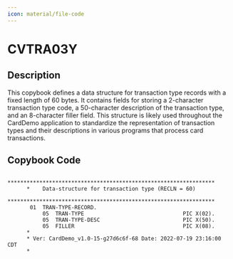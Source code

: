 ```yaml
---
icon: material/file-code
---
```

# CVTRA03Y

## Description
This copybook defines a data structure for transaction type records with a fixed length of 60 bytes. It contains fields for storing a 2-character transaction type code, a 50-character description of the transaction type, and an 8-character filler field. This structure is likely used throughout the CardDemo application to standardize the representation of transaction types and their descriptions in various programs that process card transactions.

## Copybook Code
```cobol
      *****************************************************************         
      *    Data-structure for transaction type (RECLN = 60)                     
      *****************************************************************         
       01  TRAN-TYPE-RECORD.                                                    
           05  TRAN-TYPE                               PIC X(02).               
           05  TRAN-TYPE-DESC                          PIC X(50).               
           05  FILLER                                  PIC X(08).               
      *
      * Ver: CardDemo_v1.0-15-g27d6c6f-68 Date: 2022-07-19 23:16:00 CDT
      *

```